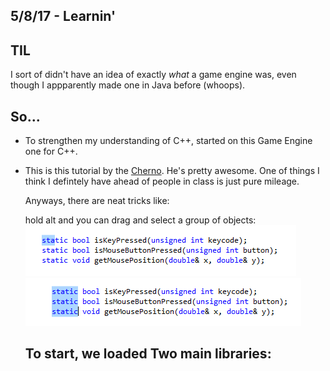 ## 5/8/17 - Learnin'

## TIL

I sort of didn't have an idea of exactly *what* a game engine was,
even though I appparently made one in Java before (whoops).

## So...

- To strengthen my understanding of C++, 
  started on this Game Engine one for C++.
  
- This is this tutorial by the [Cherno](https://www.youtube.com/channel/UCQ-W1KE9EYfdxhL6S4twUNw). 
  He's pretty awesome.
  One of things I think I defintely have ahead of people in class is just pure mileage.
  
  Anyways, there are neat tricks like:
  
  hold alt and you can drag and select a group of objects:
  ![ge_014](/images/ge_014.png)
  ![ge_015](/images/ge_015.png)
  
  ## To start, we loaded Two main libraries:
  
  
